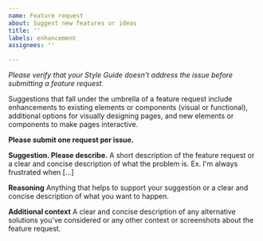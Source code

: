 ```yaml
---
name: Feature request
about: Suggest new features or ideas
title: ''
labels: enhancement
assignees: ''

---
```


_Please verify that your Style Guide doesn’t address the issue before submitting a feature request._ 

Suggestions that fall under the umbrella of a feature request include enhancements to existing elements or components (visual or functional), additional options for visually designing pages, and new elements or components to make pages interactive.

**Please submit one request per issue.**

**Suggestion. Please describe.**
A short description of the feature request or a clear and concise description of what the problem is. Ex. I'm always frustrated when [...]

**Reasoning**
Anything that helps to support your suggestion or a clear and concise description of what you want to happen.

**Additional context**
A clear and concise description of any alternative solutions you've considered or any other context or screenshots about the feature request.

